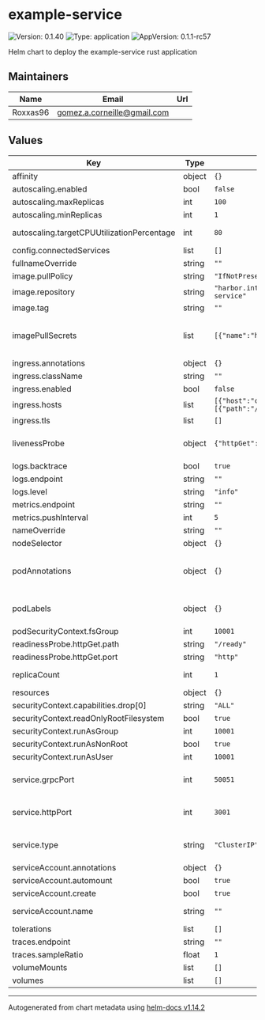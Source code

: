 # example-service

![Version: 0.1.40](https://img.shields.io/badge/Version-0.1.40-informational?style=flat-square) ![Type: application](https://img.shields.io/badge/Type-application-informational?style=flat-square) ![AppVersion: 0.1.1-rc57](https://img.shields.io/badge/AppVersion-0.1.1--rc57-informational?style=flat-square)

Helm chart to deploy the example-service rust application

## Maintainers

| Name | Email | Url |
| ---- | ------ | --- |
| Roxxas96 | <gomez.a.corneille@gmail.com> |  |

## Values

| Key | Type | Default | Description |
|-----|------|---------|-------------|
| affinity | object | `{}` |  |
| autoscaling.enabled | bool | `false` | Enable/Disable Autoscaling |
| autoscaling.maxReplicas | int | `100` | Maximum number of replicas to maintain. |
| autoscaling.minReplicas | int | `1` | Minimum number of replicas to maintain. |
| autoscaling.targetCPUUtilizationPercentage | int | `80` | Target CPU utilization percentage to scale pods. This is a value between 0 and 100. |
| config.connectedServices | list | `[]` | Urls to connected services via gRPC |
| fullnameOverride | string | `""` |  |
| image.pullPolicy | string | `"IfNotPresent"` | This sets the pull policy for images. |
| image.repository | string | `"harbor.internal.roxxas96.net/example-app/example-service"` |  |
| image.tag | string | `""` | Overrides the image tag whose default is the chart appVersion. |
| imagePullSecrets | list | `[{"name":"harbor-credentials"}]` | This is for the secrets for pulling an image from a private repository more information can be found here: https://kubernetes.io/docs/tasks/configure-pod-container/pull-image-private-registry/ |
| ingress.annotations | object | `{}` | Annotations that will be added to the ingress resource |
| ingress.className | string | `""` | Used to select the ingress controller that will manage the ingress |
| ingress.enabled | bool | `false` | Enable/Disable Ingress |
| ingress.hosts | list | `[{"host":"chart-example.local","paths":[{"path":"/","pathType":"ImplementationSpecific"}]}]` | Hosts that will be served by the ingress |
| ingress.tls | list | `[]` | TLS configuration for the ingress |
| livenessProbe | object | `{"httpGet":{"path":"/health","port":"http"}}` | This is to set up the liveness and readiness probes more information can be found here: https://kubernetes.io/docs/tasks/configure-pod-container/configure-liveness-readiness-startup-probes/ |
| logs.backtrace | bool | `true` | Decide whether backtrace is displayed when failing |
| logs.endpoint | string | `""` | Endpoint that logs are sent to |
| logs.level | string | `"info"` | Log level of the application |
| metrics.endpoint | string | `""` | Endpoint that metrics are sent to |
| metrics.pushInterval | int | `5` | Interval at which metrics are pushed to the endpoint (in seconds) |
| nameOverride | string | `""` | This is to override the chart name. |
| nodeSelector | object | `{}` |  |
| podAnnotations | object | `{}` | This is for setting Kubernetes Annotations to a Pod. For more information checkout: https://kubernetes.io/docs/concepts/overview/working-with-objects/annotations/ |
| podLabels | object | `{}` | This is for setting Kubernetes Labels to a Pod. For more information checkout: https://kubernetes.io/docs/concepts/overview/working-with-objects/labels/ |
| podSecurityContext.fsGroup | int | `10001` |  |
| readinessProbe.httpGet.path | string | `"/ready"` |  |
| readinessProbe.httpGet.port | string | `"http"` |  |
| replicaCount | int | `1` | This will set the replicaset count more information can be found here: https://kubernetes.io/docs/concepts/workloads/controllers/replicaset/ |
| resources | object | `{}` |  |
| securityContext.capabilities.drop[0] | string | `"ALL"` |  |
| securityContext.readOnlyRootFilesystem | bool | `true` |  |
| securityContext.runAsGroup | int | `10001` |  |
| securityContext.runAsNonRoot | bool | `true` |  |
| securityContext.runAsUser | int | `10001` |  |
| service.grpcPort | int | `50051` | This sets the grpc ports more information can be found here: https://kubernetes.io/docs/concepts/services-networking/service/#field-spec-ports |
| service.httpPort | int | `3001` | This sets the http ports more information can be found here: https://kubernetes.io/docs/concepts/services-networking/service/#field-spec-ports |
| service.type | string | `"ClusterIP"` | This sets the service type more information can be found here: https://kubernetes.io/docs/concepts/services-networking/service/#publishing-services-service-types |
| serviceAccount.annotations | object | `{}` | Annotations to add to the service account |
| serviceAccount.automount | bool | `true` | Automatically mount a ServiceAccount's API credentials? |
| serviceAccount.create | bool | `true` | Specifies whether a service account should be created |
| serviceAccount.name | string | `""` | The name of the service account to use. If not set and create is true, a name is generated using the fullname template |
| tolerations | list | `[]` |  |
| traces.endpoint | string | `""` | Endpoint that traces are sent to |
| traces.sampleRatio | float | `1` | Ratio of sampled traces (0.0 - 1.0) |
| volumeMounts | list | `[]` | Additional volumeMounts on the output Deployment definition. |
| volumes | list | `[]` | Additional volumes on the output Deployment definition. |

----------------------------------------------
Autogenerated from chart metadata using [helm-docs v1.14.2](https://github.com/norwoodj/helm-docs/releases/v1.14.2)
